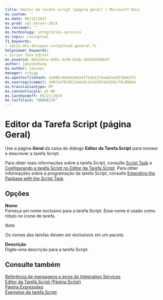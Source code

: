 ```yaml
---
title: Editor da tarefa script (página geral) | Microsoft Docs
ms.custom: ''
ms.date: 06/13/2017
ms.prod: sql-server-2014
ms.reviewer: ''
ms.technology: integration-services
ms.topic: conceptual
f1_keywords:
- sql12.dts.designer.scripttask.general.f1
helpviewer_keywords:
- Script Task Editor
ms.assetid: 0d153dce-6661-4c99-b1db-2bd3b5038b4f
author: janinezhang
ms.author: janinez
manager: craigg
ms.openlocfilehash: 5e889c4da9e20a547f5a512f4aab1ee823bde5f5
ms.sourcegitcommit: f40fa47619512a9a9c3e3258fda3242c76c008e6
ms.translationtype: MT
ms.contentlocale: pt-BR
ms.lasthandoff: 05/23/2019
ms.locfileid: "66056176"
---
```

# <a name="script-task-editor-general-page"></a>Editor da Tarefa Script (página Geral)
  Use a página **Geral** da caixa de diálogo **Editor da Tarefa Script** para nomear e descrever a tarefa Script.  
  
 Para obter mais informações sobre a tarefa Script, consulte [Script Task](control-flow/script-task.md) e [Configurando a tarefa Script no Editor da Tarefa Script](extending-packages-scripting/task/configuring-the-script-task-in-the-script-task-editor.md). Para obter informações sobre a programação da tarefa Script, consulte [Extending the Package with the Script Task](extending-packages-scripting/task/extending-the-package-with-the-script-task.md).  
  
## <a name="options"></a>Opções  
 **Nome**  
 Forneça um nome exclusivo para a tarefa Script. Esse nome é usado como rótulo no ícone de tarefa.  
  
> [!NOTE]  
>  Os nomes das tarefas devem ser exclusivos em um pacote.  
  
 **Descrição**  
 Digite uma descrição para a tarefa Script.  
  
## <a name="see-also"></a>Consulte também  
 [Referência de mensagens e erros do Integration Services](../../2014/integration-services/integration-services-error-and-message-reference.md)   
 [Editor da Tarefa Script &#40;Página Script&#41;](../../2014/integration-services/script-task-editor-script-page.md)   
 [Página Expressões](expressions/expressions-page.md)   
 [Exemplos de tarefa Script](extending-packages-scripting-task-examples/script-task-examples.md)  
  
  
